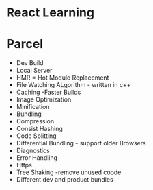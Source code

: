 # React Learning

# Parcel 

- Dev Build
- Local Server
- HMR = Hot Module Replacement
- File Watching ALgorithm - written in c++
- Caching -Faster Builds
- Image Optimization
- Minification
- Bundling
- Compression
- Consist Hashing
- Code Splitting 
- Differential Bundling - support older Browsers
- Diagnostics
- Error Handling 
- Https
- Tree Shaking -remove unused coode
- Different dev and product bundles